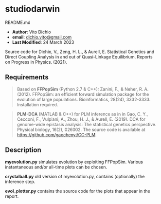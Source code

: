 # studiodarwin

README.md
* **Author**: Vito Dichio
* **email**: dichio.vito@gmail.com
* **Last Modified**: 24 March 2023

Source code for Dichio, V., Zeng, H. L., & Aurell, E. Statistical Genetics and Direct Coupling Analysis in and out of Quasi-Linkage Equilibrium. Reports on Progress in Physics. (2021).

Requirements
------------------
> Based on **FFPopSim** (Python 2.7 & C++): Zanini, F., & Neher, R. A. (2012). FFPopSim: an efficient forward simulation package for the evolution of large populations. Bioinformatics, 28(24), 3332-3333. Installation required.

> **PLM-DCA** (MATLAB & C++) for PLM inference as in in Gao, C. Y., Cecconi, F., Vulpiani, A., Zhou, H. J., & Aurell, E. (2019). DCA for genome-wide epistasis analysis: The statistical genetics perspective. Physical biology, 16(2), 026002. The source code is available at https://github.com/gaochenyi/CC-PLM. 

Description
---------------
**myevolution.py** simulates  evolution by exploiting FFPopSim. Various instantaneous and/or all-time plots can be chosen.

**crystalball.py** old version of myevolution.py, contains (optionally) the inference step. 

**evol_plotter.py** contains the source code for the plots that appear in the report.

